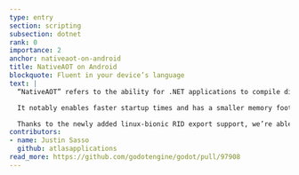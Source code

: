 ```yaml
---
type: entry
section: scripting
subsection: dotnet
rank: 0
importance: 2
anchor: nativeaot-on-android
title: NativeAOT on Android
blockquote: Fluent in your device’s language
text: |
  “NativeAOT” refers to the ability for .NET applications to compile directly to a device’s native code, bypassing the need for the .NET runtime entirely.

  It notably enables faster startup times and has a smaller memory footprint.

  Thanks to the newly added linux-bionic RID export support, we’re able to bring that feature to Android devices.
contributors:
- name: Justin Sasso
  github: atlasapplications
read_more: https://github.com/godotengine/godot/pull/97908
---
```

